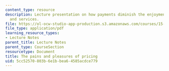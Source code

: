 ```yaml
---
content_type: resource
description: Lecture presentation on how payments diminish the enjoyment of products
  and services.
file: https://ol-ocw-studio-app-production.s3.amazonaws.com/courses/15-821-listening-to-the-customer-fall-2002/5cc52570803b6e1bbea64585acdce779_redblack20copy.pdf
file_type: application/pdf
learning_resource_types:
- Lecture Notes
parent_title: Lecture Notes
parent_type: CourseSection
resourcetype: Document
title: The pains and pleasures of pricing
uid: 5cc52570-803b-6e1b-bea6-4585acdce779
---
```

